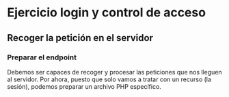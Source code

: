 # Ejercicio login y control de acceso

## Recoger la petición en el servidor

### Preparar el endpoint

Debemos ser capaces de recoger y procesar las peticiones que nos lleguen al
servidor.
Por ahora, puesto que solo vamos a tratar con un recurso (la sesión), podemos
preparar un archivo PHP específico.
